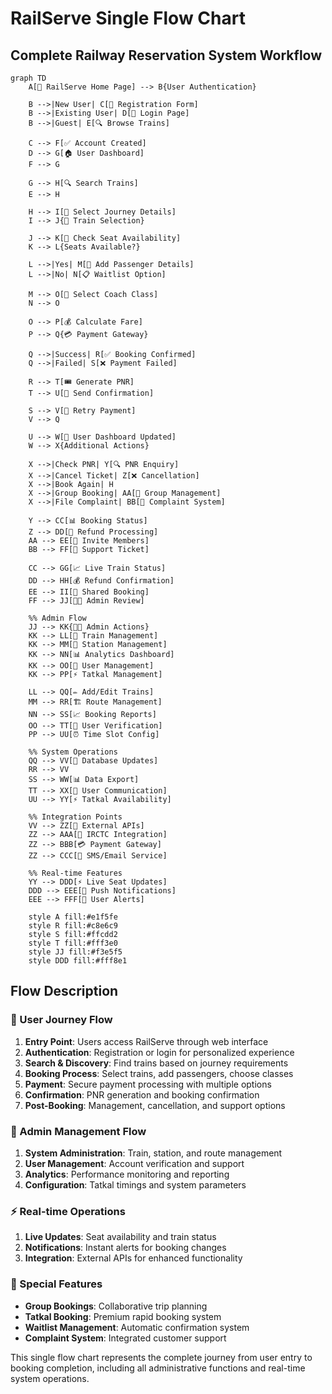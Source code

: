 # RailServe Single Flow Chart
## Complete Railway Reservation System Workflow

```mermaid
graph TD
    A[🚂 RailServe Home Page] --> B{User Authentication}
    
    B -->|New User| C[📝 Registration Form]
    B -->|Existing User| D[🔐 Login Page]
    B -->|Guest| E[🔍 Browse Trains]
    
    C --> F[✅ Account Created]
    D --> G[🏠 User Dashboard]
    F --> G
    
    G --> H[🔍 Search Trains]
    E --> H
    
    H --> I[📅 Select Journey Details]
    I --> J{🚆 Train Selection}
    
    J --> K[💺 Check Seat Availability]
    K --> L{Seats Available?}
    
    L -->|Yes| M[👥 Add Passenger Details]
    L -->|No| N[📋 Waitlist Option]
    
    M --> O[🎫 Select Coach Class]
    N --> O
    
    O --> P[💰 Calculate Fare]
    P --> Q{💳 Payment Gateway}
    
    Q -->|Success| R[✅ Booking Confirmed]
    Q -->|Failed| S[❌ Payment Failed]
    
    R --> T[🎟️ Generate PNR]
    T --> U[📧 Send Confirmation]
    
    S --> V[🔄 Retry Payment]
    V --> Q
    
    U --> W[📱 User Dashboard Updated]
    W --> X{Additional Actions}
    
    X -->|Check PNR| Y[🔍 PNR Enquiry]
    X -->|Cancel Ticket| Z[❌ Cancellation]
    X -->|Book Again| H
    X -->|Group Booking| AA[👥 Group Management]
    X -->|File Complaint| BB[📝 Complaint System]
    
    Y --> CC[📊 Booking Status]
    Z --> DD[💸 Refund Processing]
    AA --> EE[👫 Invite Members]
    BB --> FF[🎫 Support Ticket]
    
    CC --> GG[📈 Live Train Status]
    DD --> HH[💰 Refund Confirmation]
    EE --> II[📅 Shared Booking]
    FF --> JJ[👨‍💼 Admin Review]
    
    %% Admin Flow
    JJ --> KK{👨‍💼 Admin Actions}
    KK --> LL[🚆 Train Management]
    KK --> MM[🏢 Station Management]
    KK --> NN[📊 Analytics Dashboard]
    KK --> OO[👥 User Management]
    KK --> PP[⚡ Tatkal Management]
    
    LL --> QQ[✏️ Add/Edit Trains]
    MM --> RR[🏗️ Route Management]
    NN --> SS[📈 Booking Reports]
    OO --> TT[👤 User Verification]
    PP --> UU[⏰ Time Slot Config]
    
    %% System Operations
    QQ --> VV[🔄 Database Updates]
    RR --> VV
    SS --> WW[📊 Data Export]
    TT --> XX[📧 User Communication]
    UU --> YY[⚡ Tatkal Availability]
    
    %% Integration Points
    VV --> ZZ[🔗 External APIs]
    ZZ --> AAA[🚆 IRCTC Integration]
    ZZ --> BBB[💳 Payment Gateway]
    ZZ --> CCC[📱 SMS/Email Service]
    
    %% Real-time Features
    YY --> DDD[⚡ Live Seat Updates]
    DDD --> EEE[📱 Push Notifications]
    EEE --> FFF[🔔 User Alerts]
    
    style A fill:#e1f5fe
    style R fill:#c8e6c9
    style S fill:#ffcdd2
    style T fill:#fff3e0
    style JJ fill:#f3e5f5
    style DDD fill:#fff8e1
```

## Flow Description

### 🎯 User Journey Flow
1. **Entry Point**: Users access RailServe through web interface
2. **Authentication**: Registration or login for personalized experience
3. **Search & Discovery**: Find trains based on journey requirements
4. **Booking Process**: Select trains, add passengers, choose classes
5. **Payment**: Secure payment processing with multiple options
6. **Confirmation**: PNR generation and booking confirmation
7. **Post-Booking**: Management, cancellation, and support options

### 🔧 Admin Management Flow
1. **System Administration**: Train, station, and route management
2. **User Management**: Account verification and support
3. **Analytics**: Performance monitoring and reporting
4. **Configuration**: Tatkal timings and system parameters

### ⚡ Real-time Operations
1. **Live Updates**: Seat availability and train status
2. **Notifications**: Instant alerts for booking changes
3. **Integration**: External APIs for enhanced functionality

### 🎫 Special Features
- **Group Bookings**: Collaborative trip planning
- **Tatkal Booking**: Premium rapid booking system
- **Waitlist Management**: Automatic confirmation system
- **Complaint System**: Integrated customer support

This single flow chart represents the complete journey from user entry to booking completion, including all administrative functions and real-time system operations.